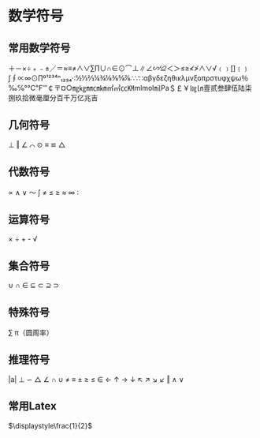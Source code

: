 # 数学符号

## 常用数学符号

＋－×÷﹢﹣±／＝≈≡≠∧∨∑∏∪∩∈⊙⌒⊥∥∠∽≌＜＞≤≥≮≯∧∨√﹙﹚[]﹛﹜∫∮∝∞⊙∏º¹²³⁴ⁿ₁₂₃₄·∶½⅓⅔¼¾⅛⅜⅝⅞∴∵∷αβγδεζηθικλμνξοπρστυφχψω％‰℅°℃℉′″￠〒¤○㎎㎏㎜㎝㎞㎡㎥㏄㏎mlmol㏕Pa＄￡￥㏒㏑壹贰叁肆伍陆柒捌玖拾微毫厘分百千万亿兆吉

## 几何符号

⊥ ‖ ∠ ⌒ ⊙ ≡ ≌ △

## 代数符号

∝ ∧ ∨ ～ ∫ ≠ ≤ ≥ ≈ ∞ ∶

## 运算符号

× ÷ + - √

## 集合符号

∪ ∩ ∈ ⊆ ⊂ ⊇ ⊃

## 特殊符号

∑ π（圆周率）

## 推理符号

|a| ⊥ ∽ △ ∠ ∩ ∪ ≠ ≡ ± ≥ ≤ ∈ ← ↑ → ↓ ↖ ↗ ↘ ↙ ‖ ∧ ∨

## 常用Latex
$\displaystyle\frac{1}{2}$
